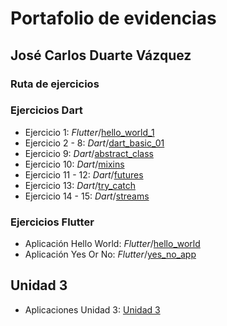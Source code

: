 # Portafolio de evidencias 
## José Carlos Duarte Vázquez
### Ruta de ejercicios

### Ejercicios Dart

+ Ejercicio 1: *Flutter*/[hello_world_1]()
+ Ejercicio 2 - 8: *Dart*/[dart_basic_01]()
+ Ejercicio 9: *Dart*/[abstract_class]()
+ Ejercicio 10: *Dart*/[mixins]()
+ Ejercicio 11 - 12: *Dart*/[futures]()
+ Ejercicio 13: *Dart*/[try_catch]()
+ Ejercicio 14 - 15: *Dart*/[streams]()

### Ejercicios Flutter

+ Aplicación Hello World: *Flutter*/[hello_world]()
+ Aplicación Yes Or No: *Flutter*/[yes_no_app]()

## Unidad 3
+ Aplicaciones Unidad 3: [Unidad 3]()
